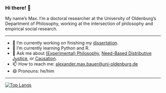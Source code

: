 ### Hi there! 👋

My name’s Max. I’m a doctoral researcher at the University of Oldenburg’s Department of Philosophy, working at the intersection of philosophy and empirical social research.

***

- 🔭 I’m currently working on finishing my [dissertation](https://github.com/alephmembeth/need-dissertation).
- 🌱 I’m currently learning Python and R.
- 💬 Ask me about [(Experimental) Philosophy](https://plato.stanford.edu/entries/experimental-philosophy/), [Need-Based Distributive Justice](https://plato.stanford.edu/entries/needs/), or [Causation](https://plato.stanford.edu/entries/causation-metaphysics/).
- 📫 How to reach me: <alexander.max.bauer@uni-oldenburg.de>
- 😄 Pronouns: he/him

***

[![Top Langs](https://github-readme-stats.vercel.app/api/top-langs/?username=alephmembeth&langs_count=10&layout=compact&theme=tokyonight)](https://github.com/alephmembeth/github-readme-stats)
